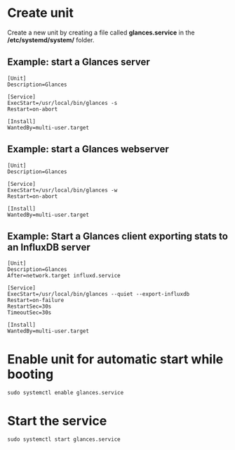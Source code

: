 # Create unit

Create a new unit by creating a file called **glances.service** in the __/etc/systemd/system/__ folder.

## Example: start a Glances server

```
[Unit]
Description=Glances

[Service]
ExecStart=/usr/local/bin/glances -s
Restart=on-abort

[Install]
WantedBy=multi-user.target
```

## Example: start a Glances webserver

```
[Unit]
Description=Glances

[Service]
ExecStart=/usr/local/bin/glances -w
Restart=on-abort

[Install]
WantedBy=multi-user.target
```

## Example: Start a Glances client exporting stats to an InfluxDB server

```
[Unit]
Description=Glances
After=network.target influxd.service

[Service]
ExecStart=/usr/local/bin/glances --quiet --export-influxdb
Restart=on-failure
RestartSec=30s
TimeoutSec=30s

[Install]
WantedBy=multi-user.target
```

# Enable unit for automatic start while booting

    sudo systemctl enable glances.service

# Start the service

    sudo systemctl start glances.service

